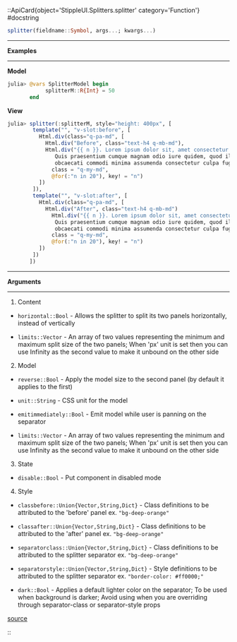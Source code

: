 

::ApiCard{object='StippleUI.Splitters.splitter' category='Function'}
#docstring



```julia
splitter(fieldname::Symbol, args...; kwargs...)
```



---


**Examples**


---


**Model**

```julia
julia> @vars SplitterModel begin
            splitterM::R{Int} = 50
       end
```


**View**

```julia
julia> splitter(:splitterM, style="height: 400px", [
        template("", "v-slot:before", [
          Html.div(class="q-pa-md", [
            Html.div("Before", class="text-h4 q-mb-md"),
            Html.div("{{ n }}. Lorem ipsum dolor sit, amet consectetur adipisicing elit.
               Quis praesentium cumque magnam odio iure quidem, quod illum numquam possimus
               obcaecati commodi minima assumenda consectetur culpa fuga nulla ullam. In, libero.",
              class = "q-my-md",
              @for(:"n in 20"), key! = "n")
          ])
        ]),
        template("", "v-slot:after", [
          Html.div(class="q-pa-md", [
            Html.div("After", class="text-h4 q-mb-md")
              Html.div("{{ n }}. Lorem ipsum dolor sit, amet consectetur adipisicing elit.
               Quis praesentium cumque magnam odio iure quidem, quod illum numquam possimus
               obcaecati commodi minima assumenda consectetur culpa fuga nulla ullam. In, libero.",
              class = "q-my-md",
              @for(:"n in 20"), key! = "n")
          ])
        ])
       ])
```



---


**Arguments**


---

1. Content
  - `horizontal::Bool` - Allows the splitter to split its two panels horizontally, instead of vertically
    
  - `limits::Vector` - An array of two values representing the minimum and maximum split size of the two panels; When &#39;px&#39; unit is set then you can use Infinity as the second value to make it unbound on the other side
    
  
2. Model
  - `reverse::Bool` - Apply the model size to the second panel (by default it applies to the first)
    
  - `unit::String` - CSS unit for the model
    
  - `emitimmediately::Bool` - Emit model while user is panning on the separator
    
  - `limits::Vector` - An array of two values representing the minimum and maximum split size of the two panels; When &#39;px&#39; unit is set then you can use Infinity as the second value to make it unbound on the other side
    
  
3. State
  - `disable::Bool` - Put component in disabled mode
    
  
4. Style
  - `classbefore::Union{Vector,String,Dict}` - Class definitions to be attributed to the &#39;before&#39; panel ex. `"bg-deep-orange"`
    
  - `classafter::Union{Vector,String,Dict}` - Class definitions to be attributed to the &#39;after&#39; panel ex. `"bg-deep-orange"`
    
  - `separatorclass::Union{Vector,String,Dict}` - Class definitions to be attributed to the splitter separator ex. `"bg-deep-orange"`
    
  - `separatorstyle::Union{Vector,String,Dict}` - Style definitions to be attributed to the splitter separator ex. `"border-color: #ff0000;"`
    
  - `dark::Bool` - Applies a default lighter color on the separator; To be used when background is darker; Avoid using when you are overriding through separator-class or separator-style props 
    
  


[source](https://github.com/GenieFramework/StippleUI.jl/blob/v0.24.2/src/Splitters.jl#L10-L70)

::
